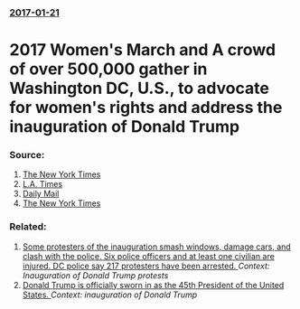 ### [2017-01-21](/news/2017/01/21/index.md)

# 2017 Women's March and A crowd of over 500,000 gather in Washington DC, U.S., to advocate for women's rights and address the inauguration of Donald Trump 




### Source:

1. [The New York Times](https://www.nytimes.com/2017/01/21/us/womens-march.html?)
2. [L.A. Times](http://www.latimes.com/nation/la-na-pol-womens-march-live-organizers-up-their-crowd-estimate-for-1485012450-htmlstory.html)
3. [Daily Mail](http://www.dailymail.co.uk/news/article-4142950/Thousands-women-head-Washington-protest-Trump.html)
4. [The New York Times](https://www.nytimes.com/interactive/2017/01/17/us/womens-march.html)

### Related:

1. [Some protesters of the inauguration smash windows, damage cars, and clash with the police. Six police officers and at least one civilian are injured. DC police say 217 protesters have been arrested. ](/news/2017/01/20/some-protesters-of-the-inauguration-smash-windows-damage-cars-and-clash-with-the-police-six-police-officers-and-at-least-one-civilian-are.md) _Context: Inauguration of Donald Trump protests_
2. [Donald Trump is officially sworn in as the 45th President of the United States. ](/news/2017/01/20/donald-trump-is-officially-sworn-in-as-the-45th-president-of-the-united-states.md) _Context: inauguration of Donald Trump_
